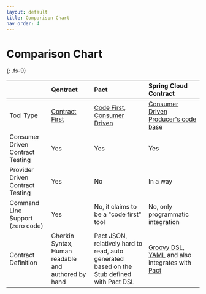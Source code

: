 ```yaml
---
layout: default
title: Comparison Chart
nav_order: 4
---
```

# Comparison Chart
{: .fs-9}

|              | Qontract| Pact  | Spring Cloud Contract |
|:-------------|:--------|:------|:--------|
| Tool Type    | [Contract First](/faqs.html#what-is-contract-first) | [Code First, Consumer Driven](https://docs.pact.io/#consumer-driven-contracts) | [Consumer Driven](https://spring.io/projects/spring-cloud-contract) [Producer's code base](https://cloud.spring.io/spring-cloud-static/spring-cloud-contract/2.2.2.RELEASE/reference/html/getting-started.html#getting-started-three-second-tour) |
| Consumer Driven Contract Testing | Yes | Yes | Yes |
| Provider Driven Contract Testing | Yes | No | In a way |
| Command Line Support (zero code) | Yes | No, it claims to be a "code first" tool | No, only programmatic integration |
| Contract Definition | Gherkin Syntax, Human readable and authored by hand | Pact JSON, relatively hard to read, auto generated based on the Stub defined with Pact DSL | [Groovy DSL, YAML](https://cloud.spring.io/spring-cloud-static/spring-cloud-contract/2.2.2.RELEASE/reference/html/getting-started.html#getting-started-what-is-a-contract) and also integrates with [Pact](https://cloud.spring.io/spring-cloud-static/spring-cloud-contract/2.2.0.M2/reference/html/howto.html#how-to-generate-pact-from-scc) |


